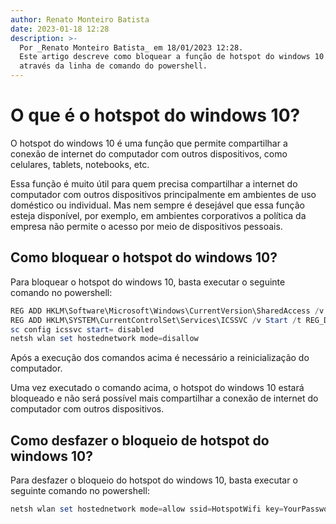 ```yaml
---
author: Renato Monteiro Batista
date: 2023-01-18 12:28
description: >-
  Por _Renato Monteiro Batista_ em 18/01/2023 12:28.
  Este artigo descreve como bloquear a função de hotspot do windows 10
  através da linha de comando do powershell.
---
```


# O que é o hotspot do windows 10?

O hotspot do windows 10 é uma função que permite compartilhar a conexão de internet do computador com outros dispositivos, como celulares, tablets, notebooks, etc.

Essa função é muito útil para quem precisa compartilhar a internet do computador com outros dispositivos principalmente em ambientes de uso doméstico ou individual. Mas nem sempre é desejável que essa função esteja disponível, por exemplo, em ambientes corporativos a política da empresa não permite o acesso por meio de dispositivos pessoais.

## Como bloquear o hotspot do windows 10?

Para bloquear o hotspot do windows 10, basta executar o seguinte comando no powershell:

```powershell
REG ADD HKLM\Software\Microsoft\Windows\CurrentVersion\SharedAccess /v EnableRebootPersistConnection /d 4 /f
REG ADD HKLM\SYSTEM\CurrentControlSet\Services\ICSSVC /v Start /t REG_DWORD /d 4 /f
sc config icssvc start= disabled
netsh wlan set hostednetwork mode=disallow
```

Após a execução dos comandos acima é necessário a reinicialização do computador.

Uma vez executado o comando acima, o hotspot do windows 10 estará bloqueado e não será possível mais compartilhar a conexão de internet do computador com outros dispositivos.

## Como desfazer o bloqueio de hotspot do windows 10?

Para desfazer o bloqueio do hotspot do windows 10, basta executar o seguinte comando no powershell:

```powershell
netsh wlan set hostednetwork mode=allow ssid=HotspotWifi key=YourPassword
```